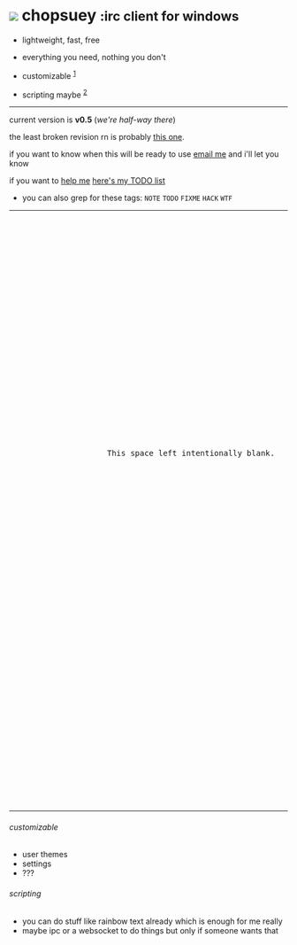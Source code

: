 # ![](chopsuey.ico) chopsuey <small>:irc client for windows</small>

 - lightweight, fast, free

 - everything you need, nothing you don't

 - customizable <sup>[1](#customization)</sup>

 - scripting maybe <sup>[2](#scripting)</sup>

---

current version is **v0.5** (*we're half-way there*)

the least broken revision rn is probably [this one](https://github.com/generaltso/chopsuey/tree/fd39153445f62c215e6046ef01f96c0836ffb0d7).

if you want to know when this will be ready to use [email me](mailto:tso@teknik.io?Subject=chopsuey+when) and i'll let you know

if you want to <u title="please help me oh god">help me</u> [here's my TODO list](https://github.com/generaltso/chopsuey/blob/master/TODO.txt)
 - you can also grep for these tags: `NOTE` `TODO` `FIXME` `HACK` `WTF`

---
<pre>


























                     This space left intentionally blank.                      







































</pre>
---
###### <a name='customizable'>customizable</a>
 - user themes
 - settings
 - ???

###### <a name='scripting'>scripting</a>
 - you can do stuff like rainbow text already which is enough for me really
 - maybe ipc or a websocket to do things but only if someone wants that

